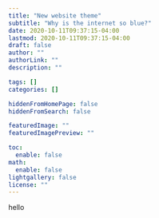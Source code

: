```yaml
---
title: "New website theme"
subtitle: "Why is the internet so blue?"
date: 2020-10-11T09:37:15-04:00
lastmod: 2020-10-11T09:37:15-04:00
draft: false
author: ""
authorLink: ""
description: ""

tags: []
categories: []

hiddenFromHomePage: false
hiddenFromSearch: false

featuredImage: ""
featuredImagePreview: ""

toc:
  enable: false
math:
  enable: false
lightgallery: false
license: ""
---
```


<!--more-->

hello